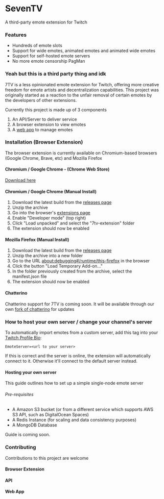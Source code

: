 # SevenTV
A third-party emote extension for Twitch

### Features

* Hundreds of emote slots
* Support for wide emotes, animated emotes and animated wide emotes
* Support for self-hosted emote servers
* No more emote censorship PagMan

### Yeah but this is a third party thing and idk

7TV is a less opinionated emote extension for Twitch, offering more creative freedom for emote artists and decentralization capabilities. This project was originally started as a reaction to the unfair removal of certain emotes by the developers of other extensions.

Currently this project is made up of 3 components

1. An API/Server to deliver service
1. A browser extension to view emotes
1. A [web app](https://7tv.app/) to manage emotes

### Installation (Browser Extension)

The browser extension is currently available on Chromium-based browsers (Google Chrome, Brave, etc) and Mozilla Firefox

#### Chromium / Google Chrome - (Chrome Web Store)

[Download here](https://chrome.google.com/webstore/detail/7tv/ammjkodgmmoknidbanneddgankgfejfh)

#### Chromium / Google Chrome (Manual Install)
1. Download the latest build from the [releases page](https://github.com/SevenTV/SevenTV/releases)
1. Unzip the archive
1. Go into the browser's [extensions page](brave://extensions/)
1. Enable "Developer mode" (top right)
1. Click "Load unpacked" and select the "7tv-extension" folder
1. The extension should now be enabled

#### Mozilla Firefox (Manual Install)

1. Download the latest build from the [releases page]()
1. Unzip the archive into a new folder
1. Go to the URL [about:debugging#/runtime/this-firefox](about:debugging#/runtime/this-firefox) in the browser
1. Click the button "Load Temporary Add-on..."
1. In the folder previously created from the archive, select the manifest.json file
1. The extension should now be enabled

#### Chatterino

Chatterino support for 7TV is coming soon. It will be available through our own [fork of chatterino](https://github.com/SevenTV/chatterino7) for updates

### How to host your own server / change your channel's server

To automatically import emotes from a custom server, add this tag into your [Twitch Profile Bio](https://dashboard.twitch.tv/u/settings/channel#profile-settings):

`EmoteServer=<url to your server>`

If this is correct and the server is online, the extension will automatically connect to it. Otherwise it'll connect to the default server instead.

#### Hosting your own server

This guide outlines how to set up a simple single-node emote server

###### Pre-requisites

* A Amazon S3 bucket (or from a different service which supports AWS S3 API, such as DigitalOcean Spaces)
* A Redis Instance (for scaling and data consistency purposes)
* A MongoDB Database

Guide is coming soon.

### Contributing

Contributions to this project are welcome

#### Browser Extension

#### API

#### Web App
